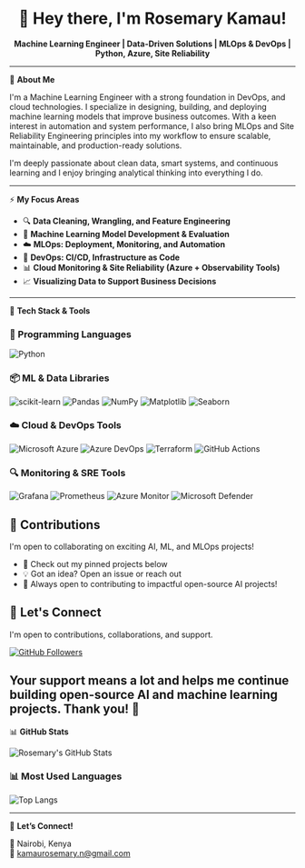 <h1 align="center">👋 Hey there, I'm Rosemary Kamau!</h1>

<p align="center">
  <strong>Machine Learning Engineer | Data-Driven Solutions | MLOps & DevOps | Python, Azure, Site Reliability</strong>
</p>

---

🎯 **About Me**

I'm a Machine Learning Engineer with a strong foundation in DevOps, and cloud technologies. I specialize in designing, building, and deploying machine learning models that improve business outcomes. With a keen interest in automation and system performance, I also bring MLOps and Site Reliability Engineering principles into my workflow to ensure scalable, maintainable, and production-ready solutions.

I'm deeply passionate about clean data, smart systems, and continuous learning and I enjoy bringing analytical thinking into everything I do.

---

⚡ **My Focus Areas**

- 🔍 **Data Cleaning, Wrangling, and Feature Engineering**
- 🤖 **Machine Learning Model Development & Evaluation**
- ☁️ **MLOps: Deployment, Monitoring, and Automation**
- 🚀 **DevOps: CI/CD, Infrastructure as Code**
- 📊 **Cloud Monitoring & Site Reliability (Azure + Observability Tools)**
- 📈 **Visualizing Data to Support Business Decisions**

---

🧰 **Tech Stack & Tools**

### 🐍 Programming Languages
![Python](https://img.shields.io/badge/-Python-3776AB?logo=python&logoColor=white)

### 📦 ML & Data Libraries
![scikit-learn](https://img.shields.io/badge/-ScikitLearn-F7931E?logo=scikit-learn&logoColor=white)
![Pandas](https://img.shields.io/badge/-Pandas-150458?logo=pandas&logoColor=white)
![NumPy](https://img.shields.io/badge/-NumPy-013243?logo=numpy&logoColor=white)
![Matplotlib](https://img.shields.io/badge/-Matplotlib-008080?logo=python&logoColor=white)
![Seaborn](https://img.shields.io/badge/-Seaborn-42b983?logo=python&logoColor=white)

### ☁️ Cloud & DevOps Tools
![Microsoft Azure](https://img.shields.io/badge/-Microsoft%20Azure-0078D4?logo=microsoft-azure&logoColor=white)
![Azure DevOps](https://img.shields.io/badge/-Azure%20DevOps-0078D7?logo=azuredevops&logoColor=white)
![Terraform](https://img.shields.io/badge/-Terraform-623CE4?logo=terraform&logoColor=white)
![GitHub Actions](https://img.shields.io/badge/-GitHub%20Actions-2088FF?logo=githubactions&logoColor=white)

### 🔍 Monitoring & SRE Tools
![Grafana](https://img.shields.io/badge/-Grafana-F46800?logo=grafana&logoColor=white)
![Prometheus](https://img.shields.io/badge/-Prometheus-E6522C?logo=prometheus&logoColor=white)
![Azure Monitor](https://img.shields.io/badge/-Azure%20Monitor-0078D7?logo=azuredevops&logoColor=white)
![Microsoft Defender](https://img.shields.io/badge/-Microsoft%20Defender-2C2C2C?logo=microsoft&logoColor=white)


## 🤝 Contributions

I'm open to collaborating on exciting AI, ML, and MLOps projects!

- 📂 Check out my pinned projects below
- 💡 Got an idea? Open an issue or reach out
- 🚀 Always open to contributing to impactful open-source AI projects!
## 🤝 Let's Connect

I'm open to contributions, collaborations, and support.

[![GitHub Followers](https://img.shields.io/github/followers/roseemaryy?label=Follow&style=social)](https://github.com/roseemaryy)

Your support means a lot and helps me continue building open-source AI and machine learning projects. Thank you! 💙
---

📊 **GitHub Stats**

![Rosemary's GitHub Stats](https://github-readme-stats.vercel.app/api?username=roseemaryy&show_icons=true&theme=radical)

### 📊 Most Used Languages
![Top Langs](https://github-readme-stats.vercel.app/api/top-langs/?username=roseemaryy&layout=compact&theme=radical)

---

💬 **Let’s Connect!**

📍 Nairobi, Kenya  
📧 [kamaurosemary.n@gmail.com](mailto:kamaurosemary.n@gmail.com)  

